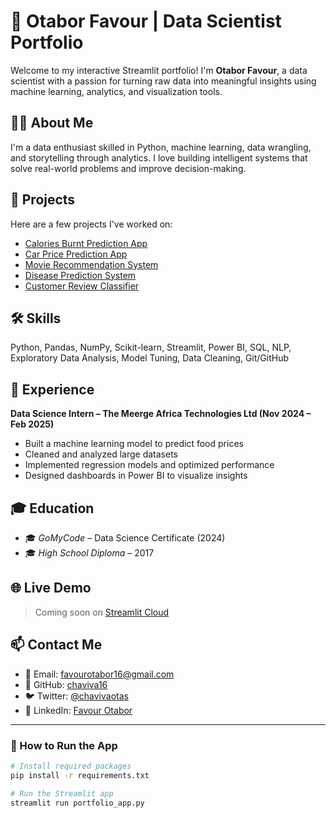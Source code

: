 # 💼 Otabor Favour | Data Scientist Portfolio

Welcome to my interactive Streamlit portfolio! I'm **Otabor Favour**, a data scientist with a passion for turning raw data into meaningful insights using machine learning, analytics, and visualization tools.

## 👩‍💻 About Me

I'm a data enthusiast skilled in Python, machine learning, data wrangling, and storytelling through analytics. I love building intelligent systems that solve real-world problems and improve decision-making.

## 🚀 Projects

Here are a few projects I've worked on:

- [Calories Burnt Prediction App](https://github.com/chaviva16/CALORIES-BURNT-PREDICTION-APP)
- [Car Price Prediction App](https://github.com/chaviva16/CAR-PREDICTION-APP)
- [Movie Recommendation System](https://github.com/chaviva16/MOVIE-RECOMMENDATION)
- [Disease Prediction System](https://github.com/chaviva16/Disease_Prediction)
- [Customer Review Classifier](https://github.com/chaviva16/customer_review_classifier)

## 🛠 Skills

Python, Pandas, NumPy, Scikit-learn, Streamlit, Power BI, SQL, NLP, Exploratory Data Analysis, Model Tuning, Data Cleaning, Git/GitHub

## 🧠 Experience

**Data Science Intern – The Meerge Africa Technologies Ltd (Nov 2024 – Feb 2025)**  
- Built a machine learning model to predict food prices  
- Cleaned and analyzed large datasets  
- Implemented regression models and optimized performance  
- Designed dashboards in Power BI to visualize insights  

## 🎓 Education

- 🎓 *GoMyCode* – Data Science Certificate (2024)  
- 🎓 *High School Diploma* – 2017  

## 🌐 Live Demo

> Coming soon on [Streamlit Cloud](https://streamlit.io/cloud)

## 📫 Contact Me

- 📧 Email: [favourotabor16@gmail.com](mailto:favourotabor16@gmail.com)  
- 🐙 GitHub: [chaviva16](https://github.com/chaviva16)  
- 🐦 Twitter: [@chavivaotas](https://x.com/chavivaotas?s=21)  
- 💼 LinkedIn: [Favour Otabor](https://www.linkedin.com/in/favour-otabor-0705a82a6)

---

### 🚀 How to Run the App

```bash
# Install required packages
pip install -r requirements.txt

# Run the Streamlit app
streamlit run portfolio_app.py
